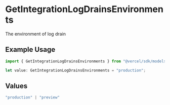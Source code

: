 # GetIntegrationLogDrainsEnvironments

The environment of log drain

## Example Usage

```typescript
import { GetIntegrationLogDrainsEnvironments } from "@vercel/sdk/models/operations/getintegrationlogdrains.js";

let value: GetIntegrationLogDrainsEnvironments = "production";
```

## Values

```typescript
"production" | "preview"
```